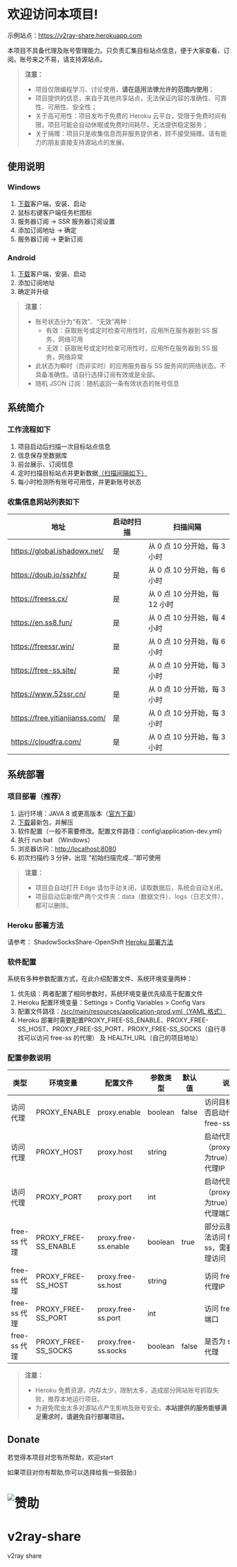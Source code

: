# 欢迎访问本项目!

示例站点：https://v2ray-share.herokuapp.com  

本项目不具备代理及账号管理能力。只负责汇集目标站点信息，便于大家查看、订阅。账号来之不易，请支持源站点。

> **注意：**
> - 项目仅限编程学习、讨论使用，**请在适用法律允许的范围内使用**；
> - 项目提供的信息，来自于其他共享站点，无法保证内容的准确性、可靠性、可用性、安全性；
> - 关于高可用性：项目发布于免费的 Heroku 云平台，受限于免费时间有限，项目可能会自动休眠或免费时间耗尽，无法提供稳定服务；
> - 关于捐赠：项目只是收集信息而非服务提供者，顾不接受捐赠。请有能力的朋友直接支持源站点的发展。


## 使用说明

### Windows

1. [下载](https://github.com/shadowsocksr-backup/shadowsocksr-csharp/releases)客户端，安装、启动
1. 鼠标右键客户端任务栏图标
1. 服务器订阅 -> SSR 服务器订阅设置
1. 添加订阅地址 -> 确定
1. 服务器订阅 -> 更新订阅

### Android

1. [下载](https://github.com/shadowsocksrr/shadowsocksr-android/releases)客户端，安装、启动
1. 添加订阅地址
1. 确定并升级

> **注意：**
> - 账号状态分为“有效”、“无效”两种：
>   - 有效：获取账号或定时检查可用性时，应用所在服务器到 SS 服务，网络可用
>   - 无效：获取账号或定时检查可用性时，应用所在服务器到 SS 服务，网络异常
> - 此状态为瞬时（而非实时）的应用服务器与 SS 服务间的网络状态。不具备准确性。请自行选择订阅有效或是全部。
> - 随机 JSON 订阅：随机返回一条有效状态的账号信息


## 系统简介

### 工作流程如下

1. 项目启动后扫描一次目标站点信息
1. 信息保存至数据库
1. 前台展示、订阅信息
1. 定时扫描目标站点并更新数据[（扫描间隔如下）](#收集信息网站列表如下)
1. 每小时检测所有账号可用性，并更新账号状态

### 收集信息网站列表如下

地址 | 启动时扫描 | 扫描间隔
---- | ---- | ----
https://global.ishadowx.net/ | 是 | 从 0 点 10 分开始，每 3 小时
https://doub.io/sszhfx/ | 是 | 从 0 点 10 分开始，每 6 小时
https://freess.cx/ | 是 | 从 0 点 10 分开始，每 12 小时
https://en.ss8.fun/ | 是 | 从 0 点 10 分开始，每 4 小时
https://freessr.win/ | 是 | 从 0 点 10 分开始，每 6 小时
https://free-ss.site/ | 是 | 从 0 点 10 分开始，每 3 小时
https://www.52ssr.cn/ | 是 | 从 0 点 10 分开始，每 3 小时
https://free.yitianjianss.com/ | 是 | 从 0 点 10 分开始，每 3 小时
https://cloudfra.com/ | 是 | 从 0 点 10 分开始，每 3 小时


## 系统部署

### 项目部署（推荐）

1. 运行环境：JAVA 8 或更高版本（[官方下载](http://www.oracle.com/technetwork/java/javase/downloads/index.html)）
1. [下载](https://github.com/justcy/ShadowSocks-Share/releases)最新包，并解压
1. 软件配置（一般不需要修改。配置文件路径：config\application-dev.yml）
1. 执行 run.bat （Windows）
1. 浏览器访问：[http://localhost:8080](http://localhost:8080)
1. 初次扫描约 3 分钟，出现 “初始扫描完成...”即可使用

> **注意：**
> - 项目会自动打开 Edge 请勿手动关闭，读取数据后，系统会自动关闭。
> - 项目启动后新增产两个文件夹：data（数据文件）、logs（日志文件），都可以删除。

### Heroku 部署方法

请参考：
ShadowSocksShare-OpenShift [Heroku 部署方法](https://github.com/the0demiurge/ShadowSocksShare-OpenShift#heroku-%E9%83%A8%E7%BD%B2%E6%96%B9%E6%B3%95) 

### 软件配置

系统有多种参数配置方式，在此介绍配置文件、系统环境变量两种：
1. 优先级：两者配置了相同参数时，系统环境变量优先级高于配置文件
1. Heroku 配置环境变量：Settings > Config Variables > Config Vars
1. 配置文件路径：[/src/main/resources/application-prod.yml（YAML 格式）](https://github.com/zc-zh-001/ShadowSocks-Share/blob/master/src/main/resources/application-prod.yml)
1. Heroku 部署时需要配置PROXY_FREE-SS_ENABLE、PROXY_FREE-SS_HOST、PROXY_FREE-SS_PORT、PROXY_FREE-SS_SOCKS（自行寻找可以访问 free-ss 的代理） 及 HEALTH_URL（自己的项目地址）

### 配置参数说明

类型 | 环境变量 | 配置文件 | 参数类型 | 默认值 | 说明
---- | ---- | ---- | ---- | ---- | ----
访问代理 | PROXY_ENABLE | proxy.enable | boolean | false | 访问目标网站是否启动代理（除 free-ss）
访问代理 | PROXY_HOST | proxy.host | string | | 启动代理时（proxy.enable为true），配置代理IP
访问代理 | PROXY_PORT | proxy.port | int | | 启动代理时（proxy.enable为true），配置代理端口
free-ss 代理 | PROXY_FREE-SS_ENABLE | proxy.free-ss.enable | boolean | true | 部分云服务器无法访问 free-ss，需要开启代理访问
free-ss 代理 | PROXY_FREE-SS_HOST | proxy.free-ss.host | string | | 访问 free-ss 代理IP
free-ss 代理 | PROXY_FREE-SS_PORT | proxy.free-ss.port | int | | 访问 free-ss 端口
free-ss 代理 | PROXY_FREE-SS_SOCKS | proxy.free-ss.socks | boolean | false | 是否为 socks 代理

> **注意：**
> - Heroku 免费资源，内存太少，限制太多，造成部分网站账号抓取失败，推荐本地运行项目。
> - 为避免爬虫太多对源站点产生影响及账号安全。**本站提供的服务能够满足需求时，请避免自行部署项目。**


## Donate

若觉得本项目对您有所帮助，欢迎start

如果项目对你有帮助,你可以选择给我一些鼓励:)

![赞助](http://blog.kanter.cn/assets/images/donate.jpeg)
=======
# v2ray-share
v2ray share 

